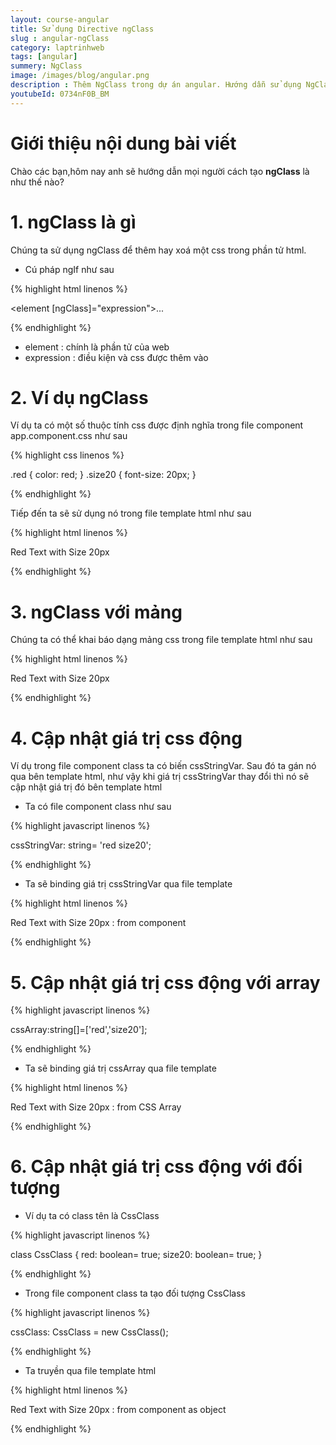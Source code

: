 ```yaml
---
layout: course-angular
title: Sử dụng Directive ngClass
slug : angular-ngClass
category: laptrinhweb
tags: [angular]
summery: NgClass 
image: /images/blog/angular.png
description : Thêm NgClass trong dự án angular. Hướng dẫn sử dụng NgClass vào dự án Angular. Hướng dẫn các tạo NgClass vào dự án.
youtubeId: 0734nF0B_BM
---
```


# **Giới thiệu nội dung bài viết**

Chào các bạn,hôm nay anh sẽ hướng dẫn mọi người cách tạo <b>ngClass</b> là như thế nào? 

# **1. ngClass là gì**

Chúng ta sử dụng ngClass để thêm hay xoá một css trong phần tử html.

- Cú pháp ngIf như sau

{% highlight html  linenos %}

<element [ngClass]="expression">...</element>

{% endhighlight %}

- element : chính là phần tử của web
- expression : điều kiện và css được thêm vào


# **2. Ví dụ ngClass**

Ví dụ ta có một số thuộc tính css được định nghĩa trong file component app.component.css như sau

{% highlight css  linenos %}

.red { color: red; }
.size20 { font-size: 20px; }

{% endhighlight %}


Tiếp đến ta sẽ sử dụng nó trong file template html như sau

{% highlight html  linenos %}

<div [ngClass]="'red size20'"> Red Text with Size 20px </div>

{% endhighlight %}

# **3. ngClass với mảng**

Chúng ta có thể khai báo dạng mảng css trong file template html như sau

{% highlight html  linenos %}

<div [ngClass]="['red','size20']">Red Text with Size 20px </div>

{% endhighlight %}

# **4. Cập nhật giá trị css động**

Ví dụ trong file component class ta có biến cssStringVar. Sau đó ta gán nó qua bên template html, như vậy khi giá trị cssStringVar thay đổi thì nó sẽ cập nhật giá trị đó bên template html

- Ta có file component class như sau

{% highlight javascript  linenos %}

cssStringVar: string= 'red size20';

{% endhighlight %}

- Ta sẽ binding giá trị cssStringVar qua file template

{% highlight html  linenos %}

<div class="row">     
   <div [ngClass]="cssStringVar">Red Text with Size 20px : from component     </div> 
</div>

{% endhighlight %}

# **5. Cập nhật giá trị css động với array**

{% highlight javascript  linenos %}

cssArray:string[]=['red','size20']; 

{% endhighlight %}

- Ta sẽ binding giá trị cssArray qua file template

{% highlight html  linenos %}

<div class="row">
  <div [ngClass]="cssArray">
    Red Text with Size 20px  : from CSS Array
  </div>
</div>

{% endhighlight %}

# **6. Cập nhật giá trị css động với đối tượng**

- Ví dụ ta có class tên là CssClass

{% highlight javascript  linenos %}

class CssClass {
  red: boolean= true;
  size20: boolean= true; 
}

{% endhighlight %}

- Trong file component class ta tạo đối tượng CssClass

{% highlight javascript  linenos %}

cssClass: CssClass = new CssClass();

{% endhighlight %}

- Ta truyền qua file template html

{% highlight html  linenos %}

<div class="row">     
  <div [ngClass]="cssClass"> Red Text with Size 20px : from component as object</div> 
</div>

{% endhighlight %}









